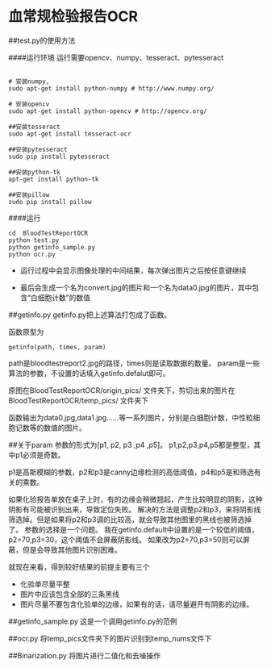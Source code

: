 # 血常规检验报告OCR


##test.py的使用方法


####运行环境
运行需要opencv、numpy、tesseract、pytesseract

```

# 安装numpy,
sudo apt-get install python-numpy # http://www.numpy.org/

# 安装opencv
sudo apt-get install python-opencv # http://opencv.org/

##安装tesseract
sudo apt-get install tesseract-ocr

##安装pytesseract
sudo pip install pytesseract

##安装python-tk
apt-get install python-tk

##安装pillow
sudo pip install pillow

```


####运行

```
cd  BloodTestReportOCR
python test.py
python getinfo_sample.py
python ocr.py
```

 - 运行过程中会显示图像处理的中间结果，每次弹出图片之后按任意键继续

 - 最后会生成一个名为convert.jpg的图片和一个名为data0.jpg的图片，其中包含“白细胞计数”的数值

##getinfo.py
getinfo.py把上述算法打包成了函数。

函数原型为
```
getinfo(path, times, param)
```
path是bloodtestreport2.jpg的路径，times则是读取数据的数量。
param是一些算法的参数，不设置的话填入getinfo.defalut即可。

原图在BloodTestReportOCR/origin_pics/ 文件夹下，剪切出来的图片在BloodTestReportOCR/temp_pics/ 文件夹下

函数输出为data0.jpg,data1.jpg......等一系列图片，分别是白细胞计数，中性粒细胞记数等的数值的图片。

##关于param
参数的形式为[p1, p2, p3 ,p4 ,p5]。
p1,p2,p3,p4,p5都是整型，其中p1必须是奇数。

p1是高斯模糊的参数，p2和p3是canny边缘检测的高低阈值，p4和p5是和筛选有关的乘数。

如果化验报告单放在桌子上时，有的边缘会稍微翘起，产生比较明显的阴影，这种阴影有可能被识别出来，导致定位失败。
解决的方法是调整p2和p3，来将阴影线筛选掉。但是如果将p2和p3调的比较高，就会导致其他图里的黑线也被筛选掉了。
参数的选择是一个问题。
我在getinfo.default中设置的是一个较低的阈值，p2=70,p3=30，这个阈值不会屏蔽阴影线。
如果改为p2=70,p3=50则可以屏蔽，但是会导致其他图片识别困难。

就现在来看，得到较好结果的前提主要有三个
 - 化验单尽量平整
 - 图片中应该包含全部的三条黑线
 - 图片尽量不要包含化验单的边缘，如果有的话，请尽量避开有阴影的边缘。

##getinfo_sample.py
这是一个调用getinfo.py的范例

##ocr.py
将temp_pics文件夹下的图片识别到temp_nums文件下

##Binarization.py
将图片进行二值化和去噪操作
